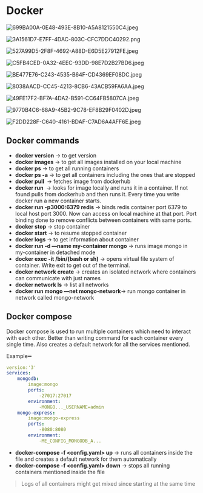 # Docker

![699BA00A-0E48-493E-8B10-A5A8121550C4.jpeg](Docker%2025b875eaa928464cb8df28c2899fa188/699BA00A-0E48-493E-8B10-A5A8121550C4.jpeg)

![3A1561D7-E7FF-4DAC-803C-CFC7DDC40292.png](Docker%2025b875eaa928464cb8df28c2899fa188/3A1561D7-E7FF-4DAC-803C-CFC7DDC40292.png)

![527A99D5-2F8F-4692-A88D-E6D5E27912FE.jpeg](Docker%2025b875eaa928464cb8df28c2899fa188/527A99D5-2F8F-4692-A88D-E6D5E27912FE.jpeg)

![C5FB4CED-0A32-4EEC-93DD-98E7D2B27BD6.jpeg](Docker%2025b875eaa928464cb8df28c2899fa188/C5FB4CED-0A32-4EEC-93DD-98E7D2B27BD6.jpeg)

![BE477E76-C243-4535-B64F-CD4369EF08DC.jpeg](Docker%2025b875eaa928464cb8df28c2899fa188/BE477E76-C243-4535-B64F-CD4369EF08DC.jpeg)

![8038AACD-CC45-4213-8CB6-43ACB59FA6AA.jpeg](Docker%2025b875eaa928464cb8df28c2899fa188/8038AACD-CC45-4213-8CB6-43ACB59FA6AA.jpeg)

![49FE17F2-BF7A-4DA2-B591-CC64FB5807CA.jpeg](Docker%2025b875eaa928464cb8df28c2899fa188/49FE17F2-BF7A-4DA2-B591-CC64FB5807CA.jpeg)

![9770B4C6-68A9-45B2-9C78-EF8B29F0402D.jpeg](Docker%2025b875eaa928464cb8df28c2899fa188/9770B4C6-68A9-45B2-9C78-EF8B29F0402D.jpeg)

![F2DD228F-C640-4161-BDAF-C7AD6A4AFF6E.jpeg](Docker%2025b875eaa928464cb8df28c2899fa188/F2DD228F-C640-4161-BDAF-C7AD6A4AFF6E.jpeg)

## Docker commands

- **docker version** → to get version
- **docker images** → to get all images installed on your local machine
- **docker ps** → to get all running containers
- **docker ps -a** → to get all containers including the ones that are stopped
- **docker pull <image>** → fetches image from dockerhub
- **docker run <image>** → looks for image locally and runs it in a container. If not found pulls from dockerhub and then runs it. Every time you write docker run a new container starts.
- **docker run -p3000:6379 redis** → binds redis container port 6379 to local host port 3000. Now can access on local machine at that port. Port binding done to remove conflicts between containers with same ports.
- **docker stop <container id>** → stop container
- **docker start <cont id>** → to resume stopped container
- **docker logs <cont id>** → to get information about container
- **docker run -d —name my-container mongo** → runs image mongo in my-container in detached mode
- **docker exec -it <cont id> /bin/(bash or sh)** → opens virtual file system of container. Write exit to get out of the terminal.
- **docker network create <network name>** → creates an isolated network where containers can communicate with just names
- **docker network ls** → list all networks
- **docker run mongo —net mongo-network**→ run mongo container in network called mongo-network

## Docker compose

Docker compose is used to run multiple containers which need to interact with each other. Better than writing command for each container every single time. Also creates a default network for all the services mentioned.

Example➖

```yaml
version:'3'
services:
	mongodb:
		image:mongo
		ports:
			-27017:27017
		environment:
			-MONGO..._USERNAME=admin
	mongo-express:
		image:mongo-express
		ports:
			-8080:8080
		environment:
			-ME_CONFIG_MONGODB_A...
```

- **docker-compose -f <config.yaml> up** → runs all containers inside the file and creates a default network for them automatically
- **docker-compose -f <config.yaml> down** → stops all running containers mentioned inside the file

> Logs of all containers might get mixed since starting at the same time
>